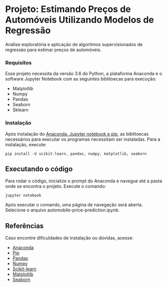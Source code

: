 # Projeto: Estimando Preços de Automóveis Utilizando Modelos de Regressão

 Análise exploratória e aplicação de algoritmos supervisionados de regressão para estimar preços de automóveis.

### Requisitos

Esse projeto necessita da versão 3.6 do Python, a plataforma Anaconda e o software Jupyter Notebook com as seguintes biblitoecas para execução:

* Matplotlib
* Numpy
* Pandas
* Seaborn
* Sklearn


### Instalação

 Após instalação do [Anaconda, Jupyter notebook e pip](https://paulovasconcellos.com.br/como-baixar-anaconda-31fd49c19bd8), as biblitoecas necessários para executar os programas necessitam ser instaladas. Para a instalação, execute:


```
pip install -U scikit-learn, pandas, numpy, matplotlib, seaborn
```

## Executando o código

Para rodar o código, inicialize o prompt do Anaconda e navegue até a pasta onde se encontra o projeto. Execute o comando:

```
jupyter notebook
```

Após executar o comando, uma página de navegação será aberta. Selecione o arquivo automobile-price-prediction.ipynb.


## Referências

Caso encontre dificuldades de instalação ou dúvidas, acesse:

* [Anaconda](https://anaconda.org/anaconda/python)
* [Pip](https://pip.pypa.io/en/stable/installing/)
* [Pandas](https://pandas.pydata.org/)
* [Numpy](http://www.numpy.org/)
* [Scikit-learn](http://scikit-learn.org/stable/install.html)
* [Matplotlib](https://matplotlib.org/)
* [Seaborn](https://seaborn.pydata.org/installing.html)


